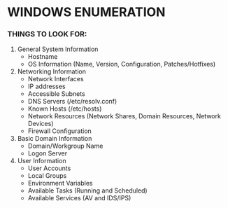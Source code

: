# WINDOWS ENUMERATION
### THINGS TO LOOK FOR:
1. General System Information
   - Hostname
   - OS Information (Name, Version, Configuration, Patches/Hotfixes)
2. Networking Information
   - Network Interfaces
   - IP addresses
   - Accessible Subnets
   - DNS Servers (/etc/resolv.conf)
   - Known Hosts (/etc/hosts)
   - Network Resources (Network Shares, Domain Resources, Network Devices)
   - Firewall Configuration
3. Basic Domain Information
   - Domain/Workgroup Name
   - Logon Server
4. User Information
   - User Accounts
   - Local Groups
   - Environment Variables
   - Available Tasks (Running and Scheduled)
   - Available Services (AV and IDS/IPS)
